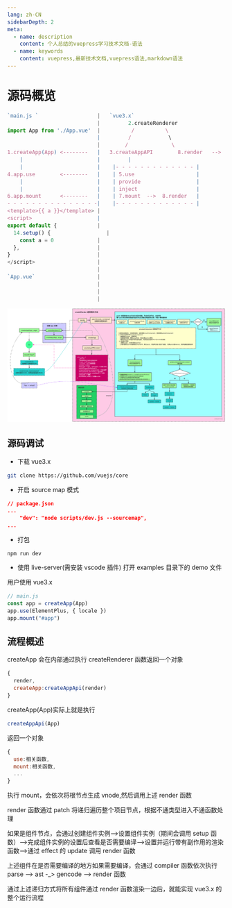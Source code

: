 ```yaml
---
lang: zh-CN
sidebarDepth: 2
meta:
  - name: description
    content: 个人总结的vuepress学习技术文档-语法
  - name: keywords
    content: vuepress,最新技术文档,vuepress语法,markdown语法
---
```


# 源码概览

```js
`main.js `                   |   `vue3.x`
                             |         2.createRenderer
import App from './App.vue'  |          /          \
                             |         /            \
                             |        /              \
1.createApp(App) <--------   |   3.createAppAPI        8.render   -->  9.patch[派发更新]
    |                        |         |                                 |
    |                        |    |- - - - - - - - - - - - - |           |
4.app.use        <--------   |    | 5.use                    |           |-- element
    |                        |    | provide                  |           |-- text
    |                        |    | inject                   |           |-- fragment
6.app.mount      <--------   |    | 7.mount  -->  8.render   |           |-- common
- - - - - - - - - - - - - - -|    |- - - - - - - - - - - - - |           |-- 10.component[组件类型]
<template>{{ a }}</template> |                                                /          \
<script>                     |                                               /            \
export default {             |                                             11.mount          update
  14.setup() {                  |                                               |
    const a = 0              |                                        |- - - - - - - - - - -|
  },                         |                                        |12.createInstance    |  App.vue[setup]       [组件数据]                             [组件模板]
}                            |                                        |13.setupComponent   -->  14.setup --> 15.finishSetupComponent --> 16.compiler  --> 8.render
</script>                    |                                        |17.setupRenderEffect --> 18.trigger                                     |
                             |                                        |- - - - - - - - - - -|                                             |- - - - - -|
`App.vue`                    |                                                                                                            | 1.parse   |
                             |                                                                                                            | 2.ast     |
                             |                                                                                                            | 3.gencode |
                             |                                                                                                            |- - - - - -|

```

<xminder tipkey="b"/>

![](./1.index.png)

## 源码调试

- 下载 vue3.x

```sh
git clone https://github.com/vuejs/core
```

- 开启 source map 模式

```json
// package.json
...
    "dev": "node scripts/dev.js --sourcemap",
...
```

- 打包

```
npm run dev
```

- 使用 live-server(需安装 vscode 插件) 打开 examples 目录下的 demo 文件

用户使用 vue3.x

```js
// main.js
const app = createApp(App)
app.use(ElementPlus, { locale })
app.mount("#app")
```

## 流程概述

createApp 会在内部通过执行 createRenderer 函数返回一个对象

```js
{
  render,
  createApp:createAppApi(render)
}
```

createApp(App)实际上就是执行

```js
createAppApi(App)
```

返回一个对象

```js
{
  use:相关函数,
  mount:相关函数,
  ...
}
```

执行 mount，会依次将根节点生成 vnode,然后调用上述 render 函数

render 函数通过 patch 将递归遍历整个项目节点，根据不通类型进入不通函数处理

如果是组件节点，会通过创建组件实例-->设置组件实例（期间会调用 setup 函数）-->完成组件实例的设置后查看是否需要编译-->设置并运行带有副作用的渲染函数-->通过 effect 的 update 调用 render 函数

上述组件在是否需要编译的地方如果需要编译，会通过 compiler 函数依次执行 parse --> ast -\_> gencode --> render 函数

通过上述递归方式将所有组件通过 render 函数渲染一边后，就能实现 vue3.x 的整个运行流程
